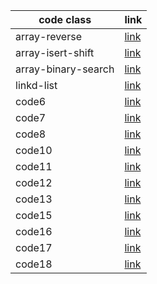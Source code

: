 




code class              | link
------------            | -------------
array-reverse           | [link](code1)
array-isert-shift       | [link](code2)
array-binary-search     | [link](code3)
linkd-list              | [link]()
code6                   | [link](linkd-list/README.md)
code7                   | [link](linkd-list/README.md)
code8                   | [link](linkd-list/README.md)
code10                  | [link](C:\Users\STUDENT\401Java\data-structures-and-algorithms-\stakandqueue\app\src\main\java\stakandqueue\README.md)
code11                  | [link](stakandqueue)
code12                  | [link](stakandqueue)
code13                  | [link](stakandqueue)
code15                  | [link](trees)
code16                  | [link](trees)
code17                  | [link](trees)
code18                  | [link](trees)



